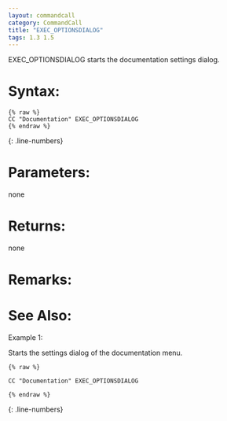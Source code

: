 ```yaml
---
layout: commandcall
category: CommandCall
title: "EXEC_OPTIONSDIALOG"
tags: 1.3 1.5
---
```


EXEC_OPTIONSDIALOG starts the documentation settings dialog.

# Syntax:  

```adoscript
{% raw %}
CC "Documentation" EXEC_OPTIONSDIALOG
{% endraw %}
```
{: .line-numbers}

# Parameters:  

none

# Returns:  

none

# Remarks:



# See Also:  



Example 1:

Starts the settings dialog of the documentation menu.  
```adoscript
{% raw %}

CC "Documentation" EXEC_OPTIONSDIALOG

{% endraw %}
```
{: .line-numbers}


